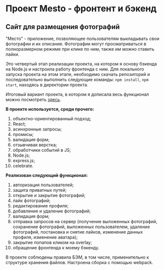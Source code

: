 # Проект Mesto - фронтент и бэкенд
## Сайт для размещения фотографий

"Место" - приложение, позволяющее пользователям выкладывать свои фотографии и их описание. Фотографии могут просматриваться в полноразмерном режиме при клике по ним, также им можно ставить лайки. 

Это четвертый этап реализации проекта, на котором я основу бэкенда на Node.js и настроила работу фронтенда с ним. Для локального запуска проекта на этом этапе, необходимо скачать репозиторий и последовательно выполнить следующие команды: `npm install`, `npm start`, находясь в директории проекта.

Итоговый вариант проекта, в котором я дописала весь функционал можно посмотреть [здесь](https://github.com/AlyonaGN/react-mesto-api-full).

**В проекте используется, среди прочего:** 

1. объектно-ориентированный подход;
2. React;
3. асинхронные запросы;
4. промисы;
5. валидация форм;
6. отзывчивая верстка;
7. обработчики событий в JS;
8. Node.js;
9. express.js;
10. celebrate.

**Реализован следующий функционал:**

1. авторизация пользователей; 
2. защита приватных путей;
3. открытие и закрытие фотографий;
4. лайк фотографий;
5. редактирование профиля;
6. добавление и удаление фотографий;
7. валидация форм;
8. отправка запросов на сервер (получение выложенных фотографий, сохранение фотографий, выложенных пользователем, удаление фотографий, постановка и снятие лайков, изменение данных профиля, изменение аватара);
9. закрытие попапов кликом на overlay;
10. обращение фронтенда к моему бэкенду.
 

В проекте соблюдены правила БЭМ, в том числе, применительно к структуре хранения файлов.
Настроена сборка с помощью webpack.
